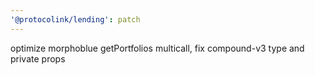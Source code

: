 ```yaml
---
'@protocolink/lending': patch
---
```


optimize morphoblue getPortfolios multicall, fix compound-v3 type and private props
